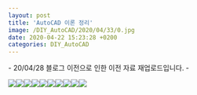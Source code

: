 ```yaml
---
layout: post
title: 'AutoCAD 이론 정리'
image: /DIY_AutoCAD/2020/04/33/0.jpg
date: 2020-04-22 15:23:28 +0200
categories: DIY_AutoCAD
---
```



\- 20/04/28 블로그 이전으로 인한 이전 자료 재업로드입니다. -





![][link0]![][link1]![][link2]![][link3]![][link4]![][link5]![][link6]![][link7]![][link8]![][link9]


[link0]:{{site.baseurl}}/images/DIY_AutoCAD/2020/04/33/0.jpg
[link1]:{{site.baseurl}}/images/DIY_AutoCAD/2020/04/33/1.jpg
[link2]:{{site.baseurl}}/images/DIY_AutoCAD/2020/04/33/2.jpg
[link3]:{{site.baseurl}}/images/DIY_AutoCAD/2020/04/33/3.jpg
[link4]:{{site.baseurl}}/images/DIY_AutoCAD/2020/04/33/4.jpg
[link5]:{{site.baseurl}}/images/DIY_AutoCAD/2020/04/33/5.jpg
[link6]:{{site.baseurl}}/images/DIY_AutoCAD/2020/04/33/6.jpg
[link7]:{{site.baseurl}}/images/DIY_AutoCAD/2020/04/33/7.jpg
[link8]:{{site.baseurl}}/images/DIY_AutoCAD/2020/04/33/8.jpg
[link9]:{{site.baseurl}}/images/DIY_AutoCAD/2020/04/33/9.jpg
